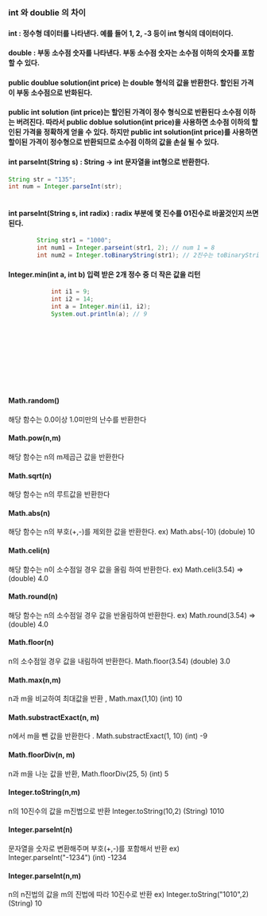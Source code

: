 ### int 와 doublie 의 차이

#### int : 정수형 데이터를 나타낸다. 예를 들어 1, 2, -3 등이 int 형식의 데이터이다.
#### double : 부동 소수점 숫자를 나타낸다. 부동 소수점 숫자는 소수점 이하의 숫자를 포함할 수 있다. 
#### public doublue solution(int price) 는 double 형식의 값을 반환한다. 할인된 가격이 부동 소수점으로 반화된다.
#### public int solution (int price)는 할인된 가격이 정수 형식으로 반환된다 소수점 이하는 버려진다. 따라서 public doblue solution(int price)을 사용하면 소수점 이하의 할인된 가격을 정확하게 얻을 수 있다. 하지만 public int solution(int price)를 사용하면 할이된 가격이 정수형으로 반환되므로 소수점 이하의 값을 손실 될 수 있다. 

#### int parseInt(String s) : String -> int 문자열을 int형으로 반환한다.

```java 
String str = "135";
int num = Integer.parseInt(str);
			
```
#### int parseInt(String s, int radix) : radix 부분에 몇 진수를 01진수로 바꿀것인지 쓰면 된다. 
```java 
		String str1 = "1000";
        int num1 = Integer.parseint(str1, 2); // num 1 = 8
        int num2 = Integer.toBinaryString(str1); // 2진수는 toBinaryString 사용해도 된다.
```
#### Integer.min(int a, int b) 입력 받은 2개 정수 중 더 작은 값을 리턴

```java 
			int i1 = 9;
            int i2 = 14;
            int a = Integer.min(i1, i2);
            System.out.println(a); // 9
```
####

```java 
			
```
####

```java 
			
```
####

```java 
			
```
####

```java 
			
```
#### Math.random()
해당 함수는 0.0이상 1.0미만의 난수를 반환한다
#### Math.pow(n,m)
해당 함수는 n의 m제곱근 값을 반환한다
#### Math.sqrt(n)
해당 함수는 n의 루트값을 반환한다
#### Math.abs(n)
해당 함수는 n의 부호(+,-)를 제외한 값을 반환한다. ex) Math.abs(-10) (dobule) 10
#### Math.celi(n)
해당 함수는 n이 소수점일 경우 값을 올림 하여 반환한다.
ex) Math.celi(3.54) => (double) 4.0
#### Math.round(n)
해당 함수는 n의 소수점일 경우 값을 반올림하여 반환한다. 
ex) Math.round(3.54) => (double) 4.0
#### Math.floor(n) 
n의 소수점일 경우 값을 내림하여 반환한다. 
Math.floor(3.54) (double) 3.0
#### Math.max(n,m)
n과 m을 비교하여 최대값을 반환 , Math.max(1,10) (int) 10
#### Math.substractExact(n, m) 
n에서 m을 뺀 값을 반환한다 . Math.substractExact(1, 10) (int) -9
#### Math.floorDiv(n, m) 
n과 m을 나눈 값을 반환, Math.floorDiv(25, 5) (int) 5
#### Integer.toString(n,m)
n의 10진수의 값을 m진법으로 반환 Integer.toString(10,2) (String) 1010
#### Integer.parseInt(n)
문자열을 숫자로 변환해주며 부호(+,-)를 포함해서 반환 
ex) Integer.parseInt("-1234") (int) -1234
#### Integer.parseInt(n,m)
n의 n진법의 값을 m의 진법에 따라 10진수로 반환 
ex) Integer.toString("1010",2) (String) 10 


 